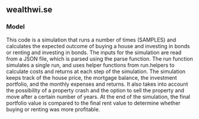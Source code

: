 ## wealthwi.se

### Model

This code is a simulation that runs a number of times (SAMPLES) and calculates the expected outcome of buying a house and investing in bonds or renting and investing in bonds. The inputs for the simulation are read from a JSON file, which is parsed using the parse function. The run function simulates a single run, and uses helper functions from run.helpers to calculate costs and returns at each step of the simulation. The simulation keeps track of the house price, the mortgage balance, the investment portfolio, and the monthly expenses and returns. It also takes into account the possibility of a property crash and the option to sell the property and move after a certain number of years. At the end of the simulation, the final portfolio value is compared to the final rent value to determine whether buying or renting was more profitable.
